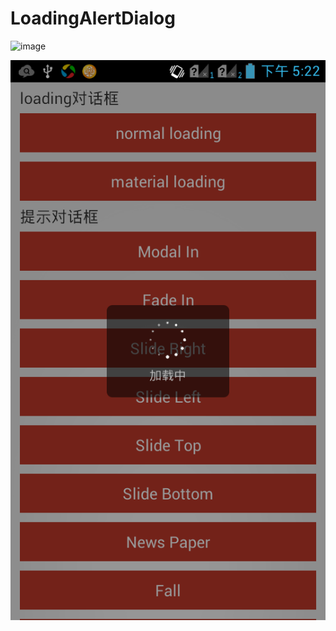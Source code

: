 # LoadingAlertDialog
![image](http://github.com/linuxjava/LoadingAlertDialog/raw/master/screenshots/1.png)

<img src="screenshots/1.png">
